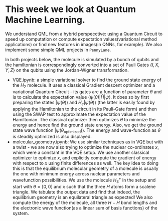 # This week we look at Quantum Machine Learning.
We understand QML from a hybrid perspecctive: using a Quantum Circuit to speed up computation or compute expectation values(variational method applications) or find new features in images(in QNNs, for example). We also implement some simple QML projects in ``PennyLane``.

In both projects below, the molecule is simulated by a bunch of qubits and the hamiltonian is correspondingly converted into a set of Pauli Gates $\{I, X, Y, Z\}$ on the qubits using the Jordan-Wigner transformation.
- VQE.ipynb: a simple variational solver to find the ground state energy of the $H_2$ molecule. It uses a classical Gradient descent optimizer and a variational Quantum Circuit - its gates are a function of parameter $\theta$ and is to calculate the expectation value $\langle \psi(\theta)|\hat{H}|\psi \rangle$. It does so by first preparing the states $|\psi(\theta)\rangle$ and $\hat H_e|\psi(\theta)\rangle$ (the latter is easily found by applying the Hamiltonian to the circuit in its Pauli-Gate form) and then using the SWAP test to approximate the expectation value of the Hamiltonian. The classical optimizer then optimizes $\theta$ to minimize the energy and hence find the ground state energy. Also, we get the ground state wave function $|\psi(\theta_{\text{optimized}})\rangle$. The energy and wave-function as $\theta$ is steadily optimized is also displayed. 
- molecular_geometry.ipynb: We use similar techniques as in VQE but with a twist - we are now also trying to optimize the nuclear co-ordinates $x$, which were a constant in the VQE setup. We use another classical optimizer to optimize $x$, and explicitly compute the gradient of energy with respect to $x$ using finite differences as well. The key idea to doing this is that the equilibrium molecular geometry of a molecule is usually the one with minimum energy across nuclear parameters and wavefunction possibilities. We use the molecule $H_3^+$ in the setup and start with $\theta = [0, 0]$ and $x$ such that the three $H$ atoms form a scalene triangle. We tabulate the output data and find that indeed, the equilibrium geometry is an equilateral triangle as expected! We also compute the energy of the molecule, all three $H-H$ bond lengths and the electronic wave function(as a linear sum of basis functions) of the system.
